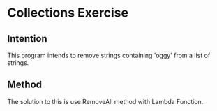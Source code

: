 
# Collections Exercise

## Intention

This program intends to remove strings containing 'oggy' from a list of strings.

## Method

The solution to this is use RemoveAll method with Lambda Function.
